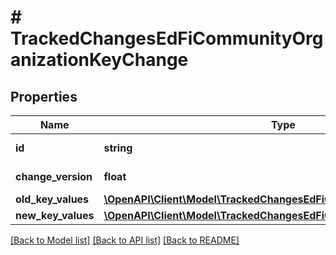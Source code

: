 # # TrackedChangesEdFiCommunityOrganizationKeyChange

## Properties

Name | Type | Description | Notes
------------ | ------------- | ------------- | -------------
**id** | **string** | Resource identifier | [optional]
**change_version** | **float** | Change version | [optional]
**old_key_values** | [**\OpenAPI\Client\Model\TrackedChangesEdFiCommunityOrganizationKey**](TrackedChangesEdFiCommunityOrganizationKey.md) |  | [optional]
**new_key_values** | [**\OpenAPI\Client\Model\TrackedChangesEdFiCommunityOrganizationKey**](TrackedChangesEdFiCommunityOrganizationKey.md) |  | [optional]

[[Back to Model list]](../../README.md#models) [[Back to API list]](../../README.md#endpoints) [[Back to README]](../../README.md)
